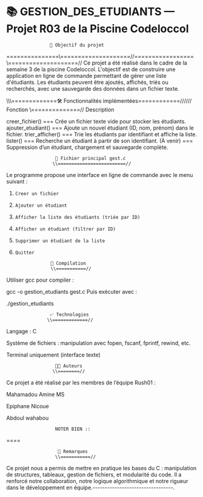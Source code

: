 📚 GESTION_DES_ETUDIANTS  — Projet R03 de la Piscine Codeloccol
   ===========================================================
                    🎯 Objectif du projet
   ===============\\====================//=================
                  \\====================//
Ce projet a été réalisé dans le cadre de la semaine 3 de la piscine Codeloccol. 
L'objectif est de construire une application en ligne de commande permettant 
de gérer une liste d'étudiants. Les étudiants peuvent être ajoutés, affichés, 
triés ou recherchés, avec une sauvegarde des données dans un fichier texte.

\\\\\\=============🛠️ Fonctionnalités implémentées============//////
            Fonction \\==============//	Description

creer_fichier()	          ===         Crée un fichier texte vide pour stocker 
                                      les étudiants.
ajouter_etudiant()        ===	      Ajoute un nouvel étudiant (ID, nom, prénom)
                                      dans le fichier.
trier_afficher()          ===	      Trie les étudiants par identifiant et 
                                      affiche la liste.
lister()                  ===	      Recherche un étudiant à partir de son 
                                      identifiant.
(À venir)                 ===	      Suppression d’un étudiant, chargement
                                      et sauvegarde complète.


                      📄 Fichier principal gest.c
                     \\=========================//
Le programme propose une interface en ligne de commande avec le menu suivant :

1.     Creer un fichier
2.     Ajouter un étudiant
3.     Afficher la liste des étudiants (triée par ID)
4.     Afficher un étudiant (filtrer par ID)
5.     Supprimer un étudiant de la liste
6.     Quitter
 
                    🔧 Compilation
                    \\===========//
Utiliser gcc pour compiler :

gcc -o gestion_etudiants gest.c
Puis exécuter avec :

./gestion_etudiants

                    ✅ Technologies
                   \\=============//
Langage : C

Système de fichiers : manipulation avec fopen, fscanf, fprintf, rewind, etc.

Terminal uniquement (interface texte)

                      👨‍💻 Auteurs
                     \\========//
Ce projet a été réalisé par les membres de l’équipe Rush01 :

Mahamadou Amine MS

Epiphane Nicoue

Abdoul wahabou 


                      NOTER BIEN ::
            
====



                       🚀 Remarques
                      \\===========//
Ce projet nous a permis de mettre en pratique les bases du C : manipulation 
de structures, tableaux, gestion de fichiers, et modularité du code.
Il a renforcé notre collaboration, notre logique algorithmique et notre 
rigueur dans le développement en équipe.---------------------------------.
